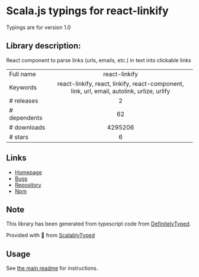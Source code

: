 
# Scala.js typings for react-linkify

Typings are for version 1.0

## Library description:
React component to parse links (urls, emails, etc.) in text into clickable links

|                    |                 |
| ------------------ | :-------------: |
| Full name          | react-linkify |
| Keywords           | react-linkify, react, linkify, react-component, link, url, email, autolink, urlize, urlify |
| # releases         | 2 |
| # dependents       | 62 |
| # downloads        | 4295206 |
| # stars            | 6 |

## Links
- [Homepage](http://tasti.github.io/react-linkify/)
- [Bugs](https://github.com/tasti/react-linkify/issues)
- [Repository](https://github.com/tasti/react-linkify)
- [Npm](https://www.npmjs.com/package/react-linkify)
    


## Note
This library has been generated from typescript code from [DefinitelyTyped](https://definitelytyped.org).

Provided with :purple_heart: from [ScalablyTyped](https://github.com/oyvindberg/ScalablyTyped)

## Usage
See [the main readme](../../readme.md) for instructions.


